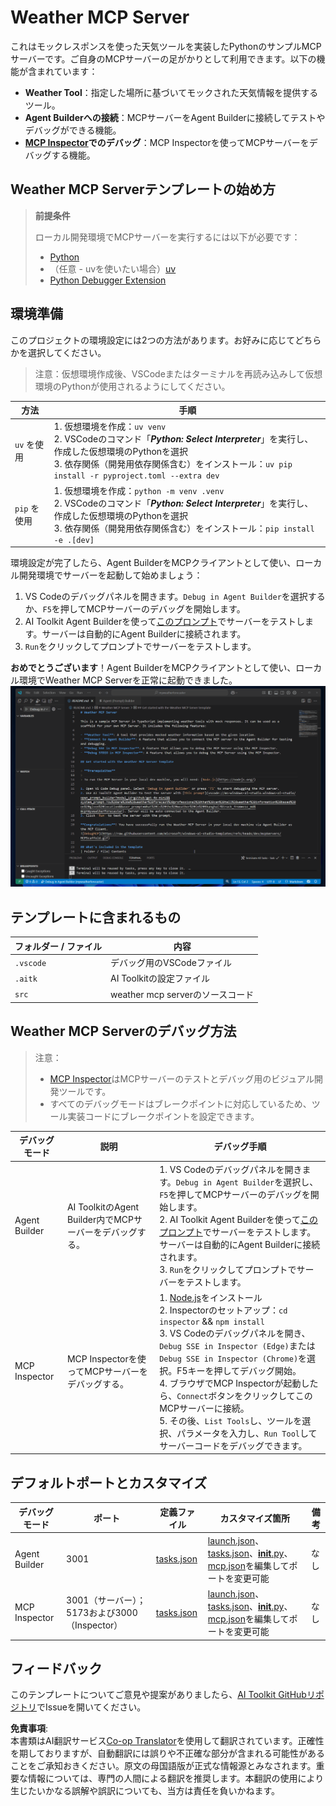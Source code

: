 <!--
CO_OP_TRANSLATOR_METADATA:
{
  "original_hash": "999c5e7623c1e2d5e5a07c2feb39eb67",
  "translation_date": "2025-06-10T06:25:33+00:00",
  "source_file": "10-StreamliningAIWorkflowsBuildingAnMCPServerWithAIToolkit/lab3/code/weather_mcp/README.md",
  "language_code": "ja"
}
-->
# Weather MCP Server

これはモックレスポンスを使った天気ツールを実装したPythonのサンプルMCPサーバーです。ご自身のMCPサーバーの足がかりとして利用できます。以下の機能が含まれています：

- **Weather Tool**：指定した場所に基づいてモックされた天気情報を提供するツール。
- **Agent Builderへの接続**：MCPサーバーをAgent Builderに接続してテストやデバッグができる機能。
- **[MCP Inspector](https://github.com/modelcontextprotocol/inspector)でのデバッグ**：MCP Inspectorを使ってMCPサーバーをデバッグする機能。

## Weather MCP Serverテンプレートの始め方

> **前提条件**
>
> ローカル開発環境でMCPサーバーを実行するには以下が必要です：
>
> - [Python](https://www.python.org/)
> - （任意 - uvを使いたい場合）[uv](https://github.com/astral-sh/uv)
> - [Python Debugger Extension](https://marketplace.visualstudio.com/items?itemName=ms-python.debugpy)

## 環境準備

このプロジェクトの環境設定には2つの方法があります。お好みに応じてどちらかを選択してください。

> 注意：仮想環境作成後、VSCodeまたはターミナルを再読み込みして仮想環境のPythonが使用されるようにしてください。

| 方法 | 手順 |
| -------- | ----- |
| `uv` を使用 | 1. 仮想環境を作成：`uv venv` <br>2. VSCodeのコマンド「***Python: Select Interpreter***」を実行し、作成した仮想環境のPythonを選択 <br>3. 依存関係（開発用依存関係含む）をインストール：`uv pip install -r pyproject.toml --extra dev` |
| `pip` を使用 | 1. 仮想環境を作成：`python -m venv .venv` <br>2. VSCodeのコマンド「***Python: Select Interpreter***」を実行し、作成した仮想環境のPythonを選択 <br>3. 依存関係（開発用依存関係含む）をインストール：`pip install -e .[dev]` |

環境設定が完了したら、Agent BuilderをMCPクライアントとして使い、ローカル開発環境でサーバーを起動して始めましょう：
1. VS Codeのデバッグパネルを開きます。`Debug in Agent Builder`を選択するか、`F5`を押してMCPサーバーのデバッグを開始します。
2. AI Toolkit Agent Builderを使って[このプロンプト](../../../../../../../../../../../open_prompt_builder)でサーバーをテストします。サーバーは自動的にAgent Builderに接続されます。
3. `Run`をクリックしてプロンプトでサーバーをテストします。

**おめでとうございます**！Agent BuilderをMCPクライアントとして使い、ローカル環境でWeather MCP Serverを正常に起動できました。
![DebugMCP](https://raw.githubusercontent.com/microsoft/windows-ai-studio-templates/refs/heads/dev/mcpServers/mcp_debug.gif)

## テンプレートに含まれるもの

| フォルダー / ファイル | 内容                                     |
| ------------ | -------------------------------------------- |
| `.vscode`    | デバッグ用のVSCodeファイル                   |
| `.aitk`      | AI Toolkitの設定ファイル                |
| `src`        | weather mcp serverのソースコード   |

## Weather MCP Serverのデバッグ方法

> 注意：
> - [MCP Inspector](https://github.com/modelcontextprotocol/inspector)はMCPサーバーのテストとデバッグ用のビジュアル開発ツールです。
> - すべてのデバッグモードはブレークポイントに対応しているため、ツール実装コードにブレークポイントを設定できます。

| デバッグモード | 説明 | デバッグ手順 |
| ---------- | ----------- | --------------- |
| Agent Builder | AI ToolkitのAgent Builder内でMCPサーバーをデバッグする。 | 1. VS Codeのデバッグパネルを開きます。`Debug in Agent Builder`を選択し、`F5`を押してMCPサーバーのデバッグを開始します。<br>2. AI Toolkit Agent Builderを使って[このプロンプト](../../../../../../../../../../../open_prompt_builder)でサーバーをテストします。サーバーは自動的にAgent Builderに接続されます。<br>3. `Run`をクリックしてプロンプトでサーバーをテストします。 |
| MCP Inspector | MCP Inspectorを使ってMCPサーバーをデバッグする。 | 1. [Node.js](https://nodejs.org/)をインストール<br> 2. Inspectorのセットアップ：`cd inspector` && `npm install` <br> 3. VS Codeのデバッグパネルを開き、`Debug SSE in Inspector (Edge)`または`Debug SSE in Inspector (Chrome)`を選択。F5キーを押してデバッグ開始。<br> 4. ブラウザでMCP Inspectorが起動したら、`Connect`ボタンをクリックしてこのMCPサーバーに接続。<br> 5. その後、`List Tools`し、ツールを選択、パラメータを入力し、`Run Tool`してサーバーコードをデバッグできます。<br> |

## デフォルトポートとカスタマイズ

| デバッグモード | ポート | 定義ファイル | カスタマイズ箇所 | 備考 |
| ---------- | ----- | ------------ | -------------- |-------------- |
| Agent Builder | 3001 | [tasks.json](../../../../../../10-StreamliningAIWorkflowsBuildingAnMCPServerWithAIToolkit/lab3/code/weather_mcp/.vscode/tasks.json) | [launch.json](../../../../../../10-StreamliningAIWorkflowsBuildingAnMCPServerWithAIToolkit/lab3/code/weather_mcp/.vscode/launch.json)、[tasks.json](../../../../../../10-StreamliningAIWorkflowsBuildingAnMCPServerWithAIToolkit/lab3/code/weather_mcp/.vscode/tasks.json)、[__init__.py](../../../../../../10-StreamliningAIWorkflowsBuildingAnMCPServerWithAIToolkit/lab3/code/weather_mcp/src/__init__.py)、[mcp.json](../../../../../../10-StreamliningAIWorkflowsBuildingAnMCPServerWithAIToolkit/lab3/code/weather_mcp/.aitk/mcp.json)を編集してポートを変更可能 | なし |
| MCP Inspector | 3001（サーバー）；5173および3000（Inspector） | [tasks.json](../../../../../../10-StreamliningAIWorkflowsBuildingAnMCPServerWithAIToolkit/lab3/code/weather_mcp/.vscode/tasks.json) | [launch.json](../../../../../../10-StreamliningAIWorkflowsBuildingAnMCPServerWithAIToolkit/lab3/code/weather_mcp/.vscode/launch.json)、[tasks.json](../../../../../../10-StreamliningAIWorkflowsBuildingAnMCPServerWithAIToolkit/lab3/code/weather_mcp/.vscode/tasks.json)、[__init__.py](../../../../../../10-StreamliningAIWorkflowsBuildingAnMCPServerWithAIToolkit/lab3/code/weather_mcp/src/__init__.py)、[mcp.json](../../../../../../10-StreamliningAIWorkflowsBuildingAnMCPServerWithAIToolkit/lab3/code/weather_mcp/.aitk/mcp.json)を編集してポートを変更可能 | なし |

## フィードバック

このテンプレートについてご意見や提案がありましたら、[AI Toolkit GitHubリポジトリ](https://github.com/microsoft/vscode-ai-toolkit/issues)でIssueを開いてください。

**免責事項**:  
本書類はAI翻訳サービス[Co-op Translator](https://github.com/Azure/co-op-translator)を使用して翻訳されています。正確性を期しておりますが、自動翻訳には誤りや不正確な部分が含まれる可能性があることをご承知おきください。原文の母国語版が正式な情報源とみなされます。重要な情報については、専門の人間による翻訳を推奨します。本翻訳の使用により生じたいかなる誤解や誤訳についても、当方は責任を負いかねます。